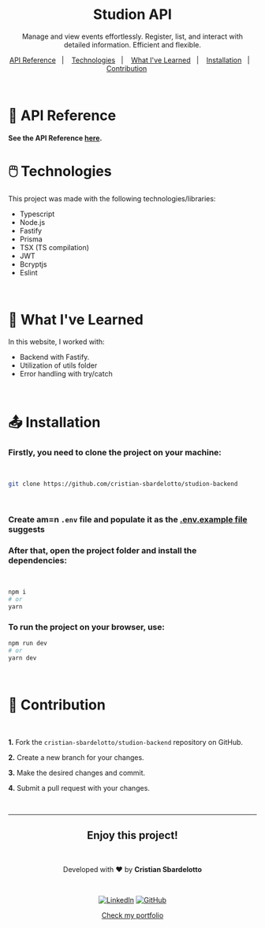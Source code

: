 <h1 align="center"> Studion API </h1>

<p align="center">
Manage and view events effortlessly. Register, list, and interact with detailed information. Efficient and flexible.
</p>

<p align="center">
  <a href="#api-reference">API Reference</a>&nbsp;&nbsp;&nbsp;|&nbsp;&nbsp;&nbsp;
  <a href="#technologies">Technologies</a>&nbsp;&nbsp;&nbsp;|&nbsp;&nbsp;&nbsp;
  <a href="#learning">What I've Learned</a>&nbsp;&nbsp;&nbsp;|&nbsp;&nbsp;&nbsp;
  <a href="#installation">Installation</a>&nbsp;&nbsp;&nbsp;|&nbsp;&nbsp;&nbsp;
  <a href="#contribution">Contribution</a>&nbsp;&nbsp;&nbsp;&nbsp;&nbsp;&nbsp;
</p>

<br>

<h1 id='api-reference'>📃 API Reference</h1>

#### See the API Reference [here](./API.md).

<h1 id='technologies'>🖱️ Technologies</h2>

<p>This project was made with the following technologies/libraries:</p>

- Typescript
- Node.js
- Fastify
- Prisma
- TSX (TS compilation)
- JWT
- Bcryptjs
- Eslint

<br />

<h1 id='learning'>🧠 What I've Learned</h2>

<p>In this website, I worked with:</p>

- Backend with Fastify.
- Utilization of utils folder
- Error handling with try/catch

<br />

<h1 id='installation'>📤 Installation</h1>

<h3>Firstly, you need to <strong>clone the project</strong> on your machine:</h3>
<br />

```bash
git clone https://github.com/cristian-sbardelotto/studion-backend
```

<br />

### Create am=n `.env` file and populate it as the [.env.example file](./.env.example) suggests

<h3>After that, open the project folder and <strong>install the dependencies:</strong></h3>

<br />

```bash
npm i
# or
yarn
```

<h3>To <strong>run the project</strong> on your browser, use:</h3>

```bash
npm run dev
# or
yarn dev
```

<br/>

<h1 id='contribution'>🤝 Contribution</h1>

<br />

**1.** Fork the `cristian-sbardelotto/studion-backend` repository on GitHub.

**2.** Create a new branch for your changes.

**3.** Make the desired changes and commit.

**4.** Submit a pull request with your changes.

<br />

---

<div align='center'>

<h2 align='center'>Enjoy this project!</h2>

<br />

Developed with ❤️ by <strong>Cristian Sbardelotto</strong>

<br />

[![LinkedIn](https://img.shields.io/badge/linkedin-%230077B5.svg?style=for-the-badge&logo=linkedin&logoColor=white)](https://www.linkedin.com/in/cristian-k-sbardelotto/)
[![GitHub](https://img.shields.io/badge/github-%23121011.svg?style=for-the-badge&logo=github&logoColor=white)](https://github.com/cristian-sbardelotto)

[Check my portfolio](https://bit.ly/portfolioSbardelotto)

</div>

